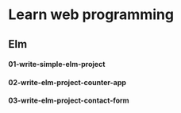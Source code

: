 # Learn web programming

## Elm
#### 01-write-simple-elm-project
#### 02-write-elm-project-counter-app
#### 03-write-elm-project-contact-form
